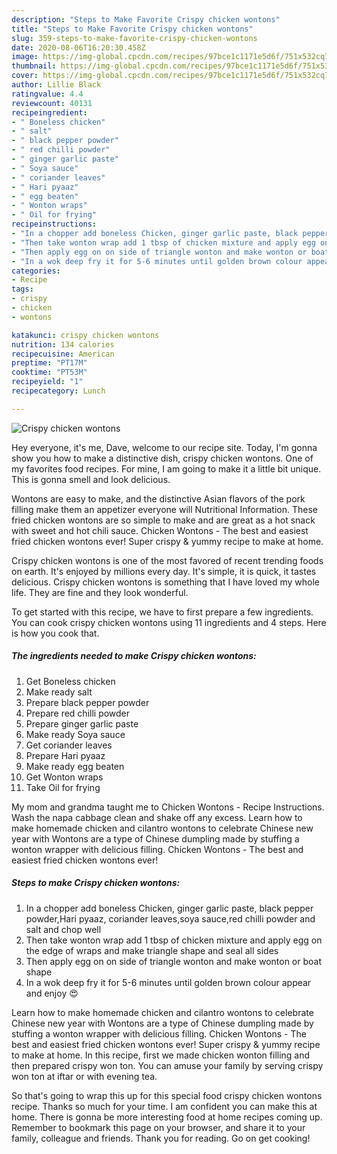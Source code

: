 ```yaml
---
description: "Steps to Make Favorite Crispy chicken wontons"
title: "Steps to Make Favorite Crispy chicken wontons"
slug: 359-steps-to-make-favorite-crispy-chicken-wontons
date: 2020-08-06T16:20:30.458Z
image: https://img-global.cpcdn.com/recipes/97bce1c1171e5d6f/751x532cq70/crispy-chicken-wontons-recipe-main-photo.jpg
thumbnail: https://img-global.cpcdn.com/recipes/97bce1c1171e5d6f/751x532cq70/crispy-chicken-wontons-recipe-main-photo.jpg
cover: https://img-global.cpcdn.com/recipes/97bce1c1171e5d6f/751x532cq70/crispy-chicken-wontons-recipe-main-photo.jpg
author: Lillie Black
ratingvalue: 4.4
reviewcount: 40131
recipeingredient:
- " Boneless chicken"
- " salt"
- " black pepper powder"
- " red chilli powder"
- " ginger garlic paste"
- " Soya sauce"
- " coriander leaves"
- " Hari pyaaz"
- " egg beaten"
- " Wonton wraps"
- " Oil for frying"
recipeinstructions:
- "In a chopper add boneless Chicken, ginger garlic paste, black pepper powder,Hari pyaaz, coriander leaves,soya sauce,red chilli powder and salt and chop well"
- "Then take wonton wrap add 1 tbsp of chicken mixture and apply egg on the edge of wraps and make triangle shape and seal all sides"
- "Then apply egg on on side of triangle wonton and make wonton or boat shape"
- "In a wok deep fry it for 5-6 minutes until golden brown colour appear and enjoy 😍"
categories:
- Recipe
tags:
- crispy
- chicken
- wontons

katakunci: crispy chicken wontons 
nutrition: 134 calories
recipecuisine: American
preptime: "PT17M"
cooktime: "PT53M"
recipeyield: "1"
recipecategory: Lunch

---
```



![Crispy chicken wontons](https://img-global.cpcdn.com/recipes/97bce1c1171e5d6f/751x532cq70/crispy-chicken-wontons-recipe-main-photo.jpg)

Hey everyone, it's me, Dave, welcome to our recipe site. Today, I'm gonna show you how to make a distinctive dish, crispy chicken wontons. One of my favorites food recipes. For mine, I am going to make it a little bit unique. This is gonna smell and look delicious.

Wontons are easy to make, and the distinctive Asian flavors of the pork filling make them an appetizer everyone will Nutritional Information. These fried chicken wontons are so simple to make and are great as a hot snack with sweet and hot chili sauce. Chicken Wontons - The best and easiest fried chicken wontons ever! Super crispy &amp; yummy recipe to make at home.

Crispy chicken wontons is one of the most favored of recent trending foods on earth. It's enjoyed by millions every day. It's simple, it is quick, it tastes delicious. Crispy chicken wontons is something that I have loved my whole life. They are fine and they look wonderful.


To get started with this recipe, we have to first prepare a few ingredients. You can cook crispy chicken wontons using 11 ingredients and 4 steps. Here is how you cook that.

<!--inarticleads1-->

##### The ingredients needed to make Crispy chicken wontons:

1. Get  Boneless chicken
1. Make ready  salt
1. Prepare  black pepper powder
1. Prepare  red chilli powder
1. Prepare  ginger garlic paste
1. Make ready  Soya sauce
1. Get  coriander leaves
1. Prepare  Hari pyaaz
1. Make ready  egg beaten
1. Get  Wonton wraps
1. Take  Oil for frying


My mom and grandma taught me to Chicken Wontons - Recipe Instructions. Wash the napa cabbage clean and shake off any excess. Learn how to make homemade chicken and cilantro wontons to celebrate Chinese new year with Wontons are a type of Chinese dumpling made by stuffing a wonton wrapper with delicious filling. Chicken Wontons - The best and easiest fried chicken wontons ever! 

<!--inarticleads2-->

##### Steps to make Crispy chicken wontons:

1. In a chopper add boneless Chicken, ginger garlic paste, black pepper powder,Hari pyaaz, coriander leaves,soya sauce,red chilli powder and salt and chop well
1. Then take wonton wrap add 1 tbsp of chicken mixture and apply egg on the edge of wraps and make triangle shape and seal all sides
1. Then apply egg on on side of triangle wonton and make wonton or boat shape
1. In a wok deep fry it for 5-6 minutes until golden brown colour appear and enjoy 😍


Learn how to make homemade chicken and cilantro wontons to celebrate Chinese new year with Wontons are a type of Chinese dumpling made by stuffing a wonton wrapper with delicious filling. Chicken Wontons - The best and easiest fried chicken wontons ever! Super crispy &amp; yummy recipe to make at home. In this recipe, first we made chicken wonton filling and then prepared crispy won ton. You can amuse your family by serving crispy won ton at iftar or with evening tea. 

So that's going to wrap this up for this special food crispy chicken wontons recipe. Thanks so much for your time. I am confident you can make this at home. There is gonna be more interesting food at home recipes coming up. Remember to bookmark this page on your browser, and share it to your family, colleague and friends. Thank you for reading. Go on get cooking!
